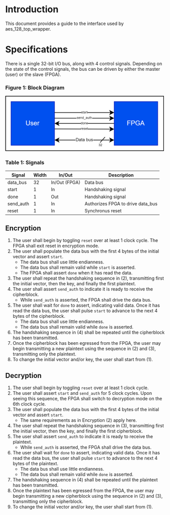 # Introduction
This document provides a guide to the interface used by aes_128_top_wrapper.

# Specifications

There is a single 32-bit I/O bus, along with 4 control signals. Depending on the state of the control signals, the bus can be driven by either the master (user) or the slave (FPGA).

### Figure 1: Block Diagram

<img src="figures/interface.drawio.png" alt="" width="500"/>

### Table 1: Signals

|  Signal   | Width | In/Out        |           Description             | 
|-----------|-------|---------------|-----------------------------------|
| data_bus  | 32    | In/Out (FPGA) | Data bus                          |
| start     | 1     | In            | Handshaking signal                |
| done      | 1     | Out           | Handshaking signal                |
| send_auth | 1     | In            | Authorizes FPGA to drive data_bus |
| reset     | 1     | In            | Synchronus reset                  |

## Encryption
1. The user shall begin by toggling `reset` over at least 1 clock cycle. The FPGA shall exit reset in encryption mode.
2. The user shall populate the data bus with the first 4 bytes of the initial vector and assert `start`. 
    - The data bus shall use little endianness. 
    - The data bus shall remain valid while `start` is asserted. 
    - The FPGA shall assert `done` when it has read the data.
3. The user shall repeat the handshaking sequence in (2), transmitting first the initial vector, then the key, and finally the first plaintext.
4. The user shall assert `send_auth` to indicate it is ready to receive the cipherblock. 
    - While `send_auth` is asserted, the FPGA shall drive the data bus. 
5. The user shall wait for `done` to assert, indicating valid data. Once it has read the data bus, the user shall pulse `start` to advance to the next 4 bytes of the cipherblock.
    - The data bus shall use little endianness.
    - The data bus shall remain valid while `done` is asserted.
6. The handshaking sequence in (4) shall be repeated until the cipherblock has been transmitted.
7. Once the cipherblock has been egressed from the FPGA, the user may begin transmitting a new plaintext using the sequence in (2) and (3), transmitting only the plaintext.
8. To change the initial vector and/or key, the user shall start from (1).

## Decryption
1. The user shall begin by toggling `reset` over at least 1 clock cycle.
2. The user shall assert `start` and `send_auth` for 5 clock cycles. Upon seeing this sequence, the FPGA shall switch to decryption mode on the 6th clock cycle.
3. The user shall populate the data bus with the first 4 bytes of the initial vector and assert `start`. 
    - The same requirements as in Encryption (2) apply here.
4. The user shall repeat the handshaking sequence in (3), transmitting first the initial vector, then the key, and finally the first cipherblock.
5. The user shall assert `send_auth` to indicate it is ready to receive the plaintext. 
    - While `send_auth` is asserted, the FPGA shall drive the data bus. 
6. The user shall wait for `done` to assert, indicating valid data. Once it has read the data bus, the user shall pulse `start` to advance to the next 4 bytes of the plaintext.
    - The data bus shall use little endianness.
    - The data bus shall remain valid while `done` is asserted.
7. The handshaking sequence in (4) shall be repeated until the plaintext has been transmitted.
8. Once the plaintext has been egressed from the FPGA, the user may begin transmitting a new cipherblock using the sequence in (2) and (3), transmitting only the cipherblock.
8. To change the initial vector and/or key, the user shall start from (1).
